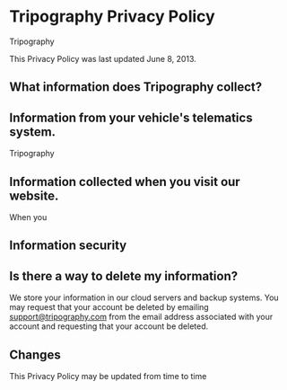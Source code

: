 # Tripography Privacy Policy

Tripography

This Privacy Policy was last updated June 8, 2013.

## What information does Tripography collect?

## Information from your vehicle's telematics system.

Tripography

## Information collected when you visit our website.

When you

## Information security


## Is there a way to delete my information?

We store your information in our cloud servers and backup systems.  You may request that your account be deleted by
emailing <support@tripography.com> from the email address associated with your account and requesting that your
account be deleted.

## Changes

This Privacy Policy may be updated from time to time
